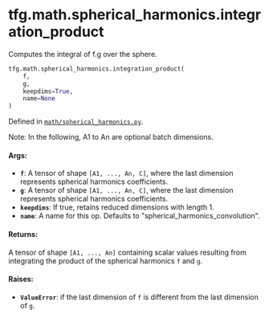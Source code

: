 <div itemscope itemtype="http://developers.google.com/ReferenceObject">
<meta itemprop="name" content="tfg.math.spherical_harmonics.integration_product" />
<meta itemprop="path" content="Stable" />
</div>

# tfg.math.spherical_harmonics.integration_product

Computes the integral of f.g over the sphere.

``` python
tfg.math.spherical_harmonics.integration_product(
    f,
    g,
    keepdims=True,
    name=None
)
```



Defined in [`math/spherical_harmonics.py`](https://github.com/tensorflow/graphics/blob/master/tensorflow_graphics/math/spherical_harmonics.py).

<!-- Placeholder for "Used in" -->

Note:
  In the following, A1 to An are optional batch dimensions.

#### Args:

* <b>`f`</b>: A tensor of shape `[A1, ..., An, C]`, where the last dimension represents
    spherical harmonics coefficients.
* <b>`g`</b>: A tensor of shape `[A1, ..., An, C]`, where the last dimension represents
    spherical harmonics coefficients.
* <b>`keepdims`</b>: If true, retains reduced dimensions with length 1.
* <b>`name`</b>: A name for this op. Defaults to "spherical_harmonics_convolution".


#### Returns:

A tensor of shape `[A1, ..., An]` containing scalar values resulting from
integrating the product of the spherical harmonics `f` and `g`.


#### Raises:

* <b>`ValueError`</b>: if the last dimension of `f` is different from the last
  dimension of `g`.